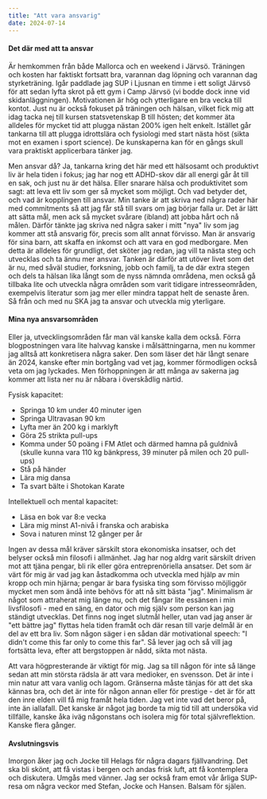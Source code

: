 ```yaml
---
title: "Att vara ansvarig"
date: 2024-07-14
---
```

#### Det där med att ta ansvar
Är hemkommen från både Mallorca och en weekend i Järvsö. Träningen och kosten har faktiskt fortsatt bra, varannan dag löpning och varannan dag styrketräning. Igår paddlade jag SUP i Ljusnan en timme i ett soligt Järvsö för att sedan lyfta skrot på ett gym i Camp Järvsö (vi bodde dock inne vid skidanläggningen). Motivationen är hög och ytterligare en bra vecka till kontot. Just nu är också fokuset på träningen och hälsan, vilket fick mig att idag tacka nej till kursen statsvetenskap B till hösten; det kommer äta alldeles för mycket tid att plugga nästan 200% igen helt enkelt. Istället går tankarna till att plugga idrottslära och fysiologi med start nästa höst (sikta mot en examen i sport science). De kunskaperna kan för en gångs skull vara praktiskt applicerbara tänker jag.

Men ansvar då? Ja, tankarna kring det här med ett hälsosamt och produktivt liv är hela tiden i fokus; jag har nog ett ADHD-skov där all energi går åt till en sak, och just nu är det hälsa. Eller snarare hälsa och produktivitet som sagt: att leva ett liv som ger så mycket som möjligt. Och vad betyder det, och vad är kopplingen till ansvar. Min tanke är att skriva ned några rader här med commitments så att jag får stå till svars om jag börjar falla ur. Det är lätt att sätta mål, men ack så mycket svårare (ibland) att jobba hårt och nå målen. Därför tänkte jag skriva ned några saker i mitt "nya" liv som jag kommer att stå ansvarig för, precis som allt annat förvisso. Man är ansvarig för sina barn, att skaffa en inkomst och att vara en god medborgare. Men detta är alldeles för grundligt, det sköter jag redan, jag vill ta nästa steg och utvecklas och ta ännu mer ansvar. Tanken är därför att utöver livet som det är nu, med såväl studier, forksning, jobb och familj, ta de där extra stegen och dels ta hälsan lika långt som de nyss nämnda områdena, men också gå tillbaka lite och utveckla några områden som varit tidigare intresseområden, exempelvis literatur som jag mer eller mindra tappat helt de senaste åren. Så från och med nu SKA jag ta ansvar och utveckla mig yterligare.

#### Mina nya ansvarsområden
Eller ja, utvecklingsområden får man väl kanske kalla dem också. Förra blogpostningen vara lite halvvag kanske i målsättningarna, men nu kommer jag alltså att konkretisera några saker. Den som läser det här långt senare än 2024, kanske efter min bortgång vad vet jag, kommer förmodligen också veta om jag lyckades. Men förhoppningen är att många av sakerna jag kommer att lista ner nu är nåbara i överskådlig närtid.

Fysisk kapacitet: 
- Springa 10 km under 40 minuter igen
- Springa Ultravasan 90 km
- Lyfta mer än 200 kg i marklyft
- Göra 25 strikta pull-ups
- Komma under 50 poäng i FM Atlet och därmed hamna på guldnivå (skulle kunna vara 110 kg bänkpress, 39 minuter på milen och 20 pull-ups)
- Stå på händer
- Lära mig dansa
- Ta svart bälte i Shotokan Karate

Intellektuell och mental kapacitet:
- Läsa en bok var 8:e vecka
- Lära mig minst A1-nivå i franska och arabiska
- Sova i naturen minst 12 gånger per år

Ingen av dessa mål kräver särskilt stora ekonomiska insatser, och det belyser också min filosofi i allmänhet. Jag har nog aldrg varit särskilt driven mot att tjäna pengar, bli rik eller göra entreprenöriella ansatser. Det som är värt för mig är vad jag kan åstadkomma och utveckla med hjälp av min kropp och min hjärna; pengar är bara fysiska ting som förvisso möjliggör mycket men som ändå inte behövs för att nå sitt bästa "jag". Minimalism är något som attraherat mig länge nu, och det fångar lite essänsen i min livsfilosofi - med en säng, en dator och mig själv som person kan jag ständigt utvecklas. Det finns nog inget slutmål heller, utan vad jag anser är "ett bättre jag" flyttas hela tiden framåt och där resan till varje delmål är en del av ett bra liv. Som någon säger i en sådan där motivational speech: "I didn't come this far only to come this far". Så lever jag och så vill jag fortsätta leva, efter att bergstoppen är nådd, sikta mot nästa.

Att vara högpresterande är viktigt för mig. Jag sa till någon för inte så länge sedan att min största rädsla är att vara medioker, en svensson. Det är inte i min natur att vara vanlig och lagom. Gränserna måste tänjas för att det ska kännas bra, och det är inte för någon annan eller för prestige - det är för att den inre elden vill få mig framåt hela tiden. Jag vet inte vad det beror på, inte än iallafall. Det kanske är något jag borde ta mig tid till att undersöka vid tillfälle, kanske åka iväg någonstans och isolera mig för total självreflektion. Kanske flera gånger.

#### Avslutningsvis
Imorgon åker jag och Jocke till Helags för några dagars fjällvandring. Det ska bli skönt, att få vistas i bergen och andas frisk luft, att få kontemplera och diskutera. Umgås med vänner. Jag ser också fram emot vår årliga SUP-resa om några veckor med Stefan, Jocke och Hansen. Balsam för själen.

